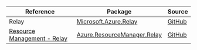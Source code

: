 | Reference | Package | Source |
|---|---|---|
|Relay|[Microsoft.Azure.Relay](https://www.nuget.org/packages/Microsoft.Azure.Relay)|[GitHub](https://github.com/Azure/azure-sdk-for-net/blob/main/)|
|[Resource Management - Relay](resourcemanager.relay-readme.md)|[Azure.ResourceManager.Relay](https://www.nuget.org/packages/Azure.ResourceManager.Relay)|[GitHub](https://github.com/Azure/azure-sdk-for-net/blob/main/sdk/relay/Azure.ResourceManager.Relay)|
